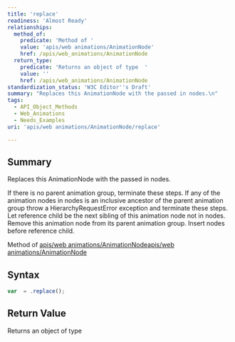 ```yaml
---
title: 'replace'
readiness: 'Almost Ready'
relationships:
  method_of:
    predicate: 'Method of '
    value: 'apis/web animations/AnimationNode'
    href: /apis/web_animations/AnimationNode
  return_type:
    predicate: 'Returns an object of type  '
    value: ''
    href: /apis/web_animations/AnimationNode
standardization_status: 'W3C Editor''s Draft'
summary: "Replaces this AnimationNode with the passed in nodes.\n"
tags:
  - API_Object_Methods
  - Web_Animations
  - Needs_Examples
uri: 'apis/web animations/AnimationNode/replace'

---
```

## Summary

Replaces this AnimationNode with the passed in nodes.

If there is no parent animation group, terminate these steps. If any of the animation nodes in nodes is an inclusive ancestor of the parent animation group throw a HierarchyRequestError exception and terminate these steps. Let reference child be the next sibling of this animation node not in nodes. Remove this animation node from its parent animation group. Insert nodes before reference child.

Method of [apis/web animations/AnimationNode](/apis/web_animations/AnimationNode)[apis/web animations/AnimationNode](/apis/web_animations/AnimationNode)

## Syntax

``` js
var  = .replace();
```

## Return Value

Returns an object of type
